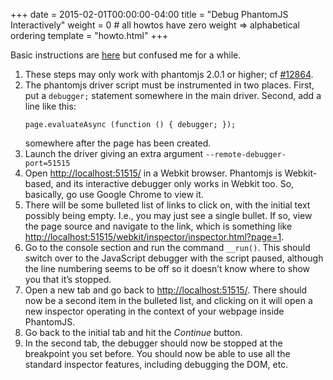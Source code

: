 +++
date = 2015-02-01T00:00:00-04:00
title = "Debug PhantomJS Interactively"
weight = 0 # all howtos have zero weight => alphabetical ordering
template = "howto.html"
+++

Basic instructions are [here](http://phantomjs.org/troubleshooting.html) but
confused me for a while.

1. These steps may only work with phantomjs 2.0.1 or higher; cf
   [#12864](https://github.com/ariya/phantomjs/issues/12864).
2. The phantomjs driver script must be instrumented in two places. First, put
   a `debugger;` statement somewhere in the main driver. Second, add a line
   like this: 
   ```
   page.evaluateAsync (function () { debugger; });
   ``` 
   somewhere after the page has been created.
3. Launch the driver giving an extra argument `--remote-debugger-port=51515`
4. Open <http://localhost:51515/> in a Webkit browser. Phantomjs is
   Webkit-based, and its interactive debugger only works in Webkit too. So,
   basically, go use Google Chrome to view it.
5. There will be some bulleted list of links to click on, with the initial
   text possibly being empty. I.e., you may just see a single bullet. If so,
   view the page source and navigate to the link, which is something like
   <http://localhost:51515/webkit/inspector/inspector.html?page=1>.
6. Go to the console section and run the command `__run()`. This should switch
   over to the JavaScript debugger with the script paused, although the line
   numbering seems to be off so it doesn’t know where to show you that it’s
   stopped.
7. Open a new tab and go back to <http://localhost:51515/>. There should now
   be a second item in the bulleted list, and clicking on it will open a new
   inspector operating in the context of your webpage inside PhantomJS.
8. Go back to the initial tab and hit the *Continue* button.
9. In the second tab, the debugger should now be stopped at the breakpoint you
   set before. You should now be able to use all the standard inspector
   features, including debugging the DOM, etc.
